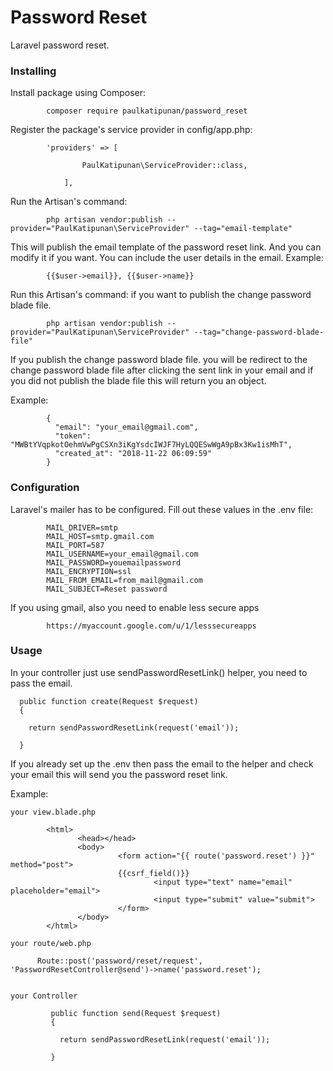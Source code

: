 # Password Reset

Laravel password reset.

### Installing

Install package using Composer:

```
        composer require paulkatipunan/password_reset
```

Register the package's service provider in config/app.php:

```
        'providers' => [

                PaulKatipunan\ServiceProvider::class,

            ],
```

Run the Artisan's command:

```
        php artisan vendor:publish --provider="PaulKatipunan\ServiceProvider" --tag="email-template"

```
This will publish the email template of the password reset link. And you can modify it if you want. You can include the user details in the email.
Example:
```
        {{$user->email}}, {{$user->name}}

```



Run this Artisan's command: if you want to publish the change password blade file.

```
        php artisan vendor:publish --provider="PaulKatipunan\ServiceProvider" --tag="change-password-blade-file"

```
If you publish the change password blade file. you will be redirect to the change password blade file after clicking the sent link in your email and if you did not publish the blade file this will return you an object.

Example:
```
        {
          "email": "your_email@gmail.com",
          "token": "MWBtYVqpkotOehmVwPgCSXn3iKgYsdcIWJF7HyLQQESwWgA9pBx3Kw1isMhT",
          "created_at": "2018-11-22 06:09:59"
        }

```


### Configuration
Laravel's mailer has to be configured. Fill out these values in the .env file:
```
        MAIL_DRIVER=smtp
        MAIL_HOST=smtp.gmail.com
        MAIL_PORT=587
        MAIL_USERNAME=your_email@gmail.com
        MAIL_PASSWORD=youemailpassword
        MAIL_ENCRYPTION=ssl
        MAIL_FROM_EMAIL=from_mail@gmail.com
        MAIL_SUBJECT=Reset password
 ```

If you using gmail, also you need to enable less secure apps 
```
        https://myaccount.google.com/u/1/lesssecureapps
```

### Usage
In your controller just use sendPasswordResetLink() helper, you need to pass the email.
```
  public function create(Request $request)
  {
    
    return sendPasswordResetLink(request('email'));

  }
```

If you already set up the .env then pass the email to the helper and check your email this will send you the password reset link.

Example:
```
your view.blade.php

        <html>
               <head></head>
               <body>
                        <form action="{{ route('password.reset') }}" method="post">
                        {{csrf_field()}} 
                                <input type="text" name="email" placeholder="email">
                                <input type="submit" value="submit">
                        </form>
               </body>
        </html>
 ```
 
 ```
 your route/web.php
 
       Route::post('password/reset/request', 'PasswordResetController@send')->name('password.reset');
       
 ```
 
 ```
 your Controller
 
          public function send(Request $request)
          {

            return sendPasswordResetLink(request('email'));

          }
       
 ```
